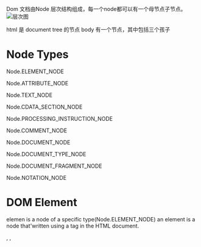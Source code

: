Dom 文档由Node 层次结构组成，每一个node都可以有一个母节点子节点。
![层次图](https://dmitripavlutin.com/static/75f1711be6313112e996905bd49c9951/ee28a/dom-nodes.webp)

html 是 document tree 的节点
body 有一个节点，其中包括三个孩子

# Node Types
Node.ELEMENT_NODE

Node.ATTRIBUTE_NODE

Node.TEXT_NODE

Node.CDATA_SECTION_NODE

Node.PROCESSING_INSTRUCTION_NODE

Node.COMMENT_NODE

Node.DOCUMENT_NODE

Node.DOCUMENT_TYPE_NODE

Node.DOCUMENT_FRAGMENT_NODE

Node.NOTATION_NODE

# DOM Element

elemen is a node of a specific type(Node.ELEMENT_NODE)
an element is a node that'written using a tag in the HTML document.

 <html>, <head>, <title>, <body>, <h2>, <p> are all elements because they are represented by tags.
  
The document type, the comment, the text nodes aren't elements because they are not written with tags:
